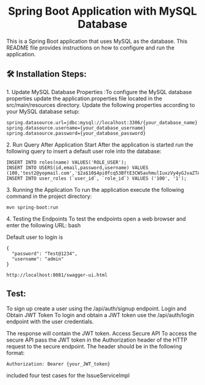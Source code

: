 <h1 align="center" id="title">Spring Boot Application with MySQL Database</h1>

<p id="description">This is a Spring Boot application that uses MySQL as the database. This README file provides instructions on how to configure and run the application.</p>

<h2>🛠️ Installation Steps:</h2>

<p>1. Update MySQL Database Properties :To configure the MySQL database properties update the application.properties file located in the src/main/resources directory. Update the following properties according to your MySQL database setup:</p>

```
spring.datasource.url=jdbc:mysql://localhost:3306/{your_database_name} spring.datasource.username={your_database_username} spring.datasource.password={your_database_password}
```

<p>2. Run Query After Application Start After the application is started run the following query to insert a default user role into the database:</p>

```
INSERT INTO roles(name) VALUES('ROLE_USER');
INSERT INTO USERS(id,email,password,username) VALUES (100,'test2@yopmail.com','$2a$10$4pi0fcq53BftE3CWSavhmulIuxzVy4yGJvaZTA1gdZS3mxJp5ewFu','admin');
INSERT INTO user_roles (`user_id`, `role_id`) VALUES ('100', '1');
```

<p>3. Running the Application To run the application execute the following command in the project directory:</p>

```
mvn spring-boot:run
```

<p>4. Testing the Endpoints To test the endpoints open a web browser and enter the following URL: bash</p>
<p>Default user to login is</p>

```
{
  "password": "Test@1234",
  "username": "admin"
}
```



```
http://localhost:8081/swagger-ui.html
```

<h2> Test:</h2>


To sign up create a user using the /api/auth/signup endpoint. 
Login and Obtain JWT Token To login and obtain a JWT token use the /api/auth/login endpoint with the user credentials. 

The response will contain the JWT token. Access Secure API To access the secure API pass the JWT token in the Authorization header of the HTTP request to the secure endpoint. 
The header should be in the following format:
```
Authorization: Bearer {your_JWT_token}

```
<p>included four test cases for the IssueServiceImpl </p>
